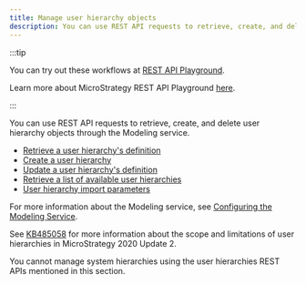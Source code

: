 ```yaml
---
title: Manage user hierarchy objects
description: You can use REST API requests to retrieve, create, and delete user hierarchy objects through the Modeling service.
---
```


<Available since="2021 Update 2" />

:::tip

You can try out these workflows at [REST API Playground](https://www.postman.com/microstrategysdk/workspace/microstrategy-rest-api/folder/16131298-6d8c1099-18f5-45c5-95ce-478e0299fe22?ctx=documentation).

Learn more about MicroStrategy REST API Playground [here](/docs/getting-started/playground.md).

:::

You can use REST API requests to retrieve, create, and delete user hierarchy objects through the Modeling service.

- [Retrieve a user hierarchy's definition](./retrieve-a-user-hierarchys-definition.md)
- [Create a user hierarchy](./create-a-user-hierarchy.md)
- [Update a user hierarchy's definition](./update-a-user-hierarchys-definition.md)
- [Retrieve a list of available user hierarchies](./retrieve-a-list-of-available-user-hierarchies.md)
- [User hierarchy import parameters](./user-hierarchy-import-parameters.md)

For more information about the Modeling service, see [Configuring the Modeling Service](https://www2.microstrategy.com/producthelp/Current/InstallConfig/en-us/Content/modeling_service.htm).

See [KB485058](https://community.microstrategy.com/s/article/Scope-and-limitations-of-the-User-Hierarchy-REST-APIs-in-MicroStrategy-2020-Update-2?language=en_US) for more information about the scope and limitations of user hierarchies in MicroStrategy 2020 Update 2.

You cannot manage system hierarchies using the user hierarchies REST APIs mentioned in this section.
